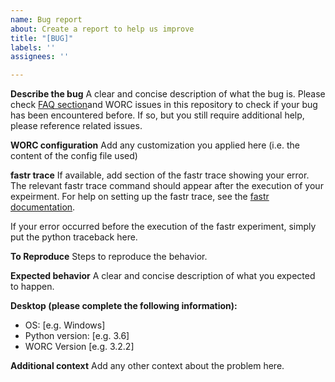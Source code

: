 ```yaml
---
name: Bug report
about: Create a report to help us improve
title: "[BUG]"
labels: ''
assignees: ''

---
```


**Describe the bug**
A clear and concise description of what the bug is. Please check [FAQ section](https://worc.readthedocs.io/en/latest/faq.html)and WORC issues in this repository to check if your bug has been encountered before. If so, but you still require additional help, please reference related issues.

**WORC configuration**
Add any customization you applied here (i.e. the content of the config file used)

**fastr trace**
If available, add section of the fastr trace showing your error. The relevant fastr trace command should appear after the execution of your expeirment. For help on setting up the fastr trace, see the [fastr documentation](https://fastr.readthedocs.io/en/stable/static/user_manual.html#debugging-a-network-run-with-errors).

If your error occurred before the execution of the fastr experiment, simply put the python traceback here.

**To Reproduce**
Steps to reproduce the behavior.

**Expected behavior**
A clear and concise description of what you expected to happen.

**Desktop (please complete the following information):**
 - OS: [e.g. Windows]
 - Python version: [e.g. 3.6]
 - WORC Version [e.g. 3.2.2]

**Additional context**
Add any other context about the problem here.
